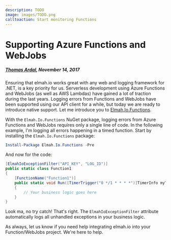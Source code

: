 ```yaml
---
description: TODO
image: images/TODO.png
calltoaction: Start monitoring Functions
---
```


# Supporting Azure Functions and WebJobs

##### [Thomas Ardal](http://elmah.io/about/), November 14, 2017
 
Ensuring that elmah.io works great with any web and logging framework for .NET, is a key priority for us. Serverless development using Azure Functions and WebJobs (as well as AWS Lambdas) have gained a lot of traction during the last years. Logging errors from Functions and WebJobs have been supported using our API client for a while, but today we are ready to introduce native support. Let me introduce you to [Elmah.Io.Functions](https://www.nuget.org/packages/Elmah.Io.Functions/).
 
With the `Elmah.Io.Functions` NuGet package, logging errors from Azure Functions and WebJobs requires only a single line of code. In the following example, I'm logging all errors happening in a timed function. Start by installing the `Elmah.Io.Functions` package:
 
```powershell
Install-Package Elmah.Io.Functions -Pre
```

And now for the code:

```csharp
[ElmahIoExceptionFilter("API_KEY", "LOG_ID")]
public static class Function1
{
    [FunctionName("Function1")]
    public static void Run([TimerTrigger("0 */1 * * * *")]TimerInfo myTimer, TraceWriter log)
    {
        // Your business logic goes here
    }
}
```

Look ma, no try catch! That's right. The `ElmahIoExceptionFilter` attribute automatically logs all unhandled exceptions in your business logic.

As always, let us know if you need help integrating elmah.io into your Function/WebJobs project. We're here to help.
